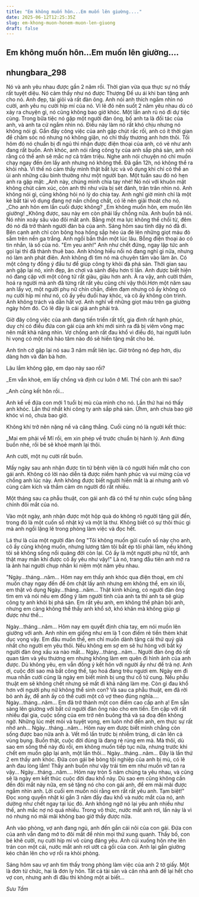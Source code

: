 ```yaml
---
title: "Em không muốn hôn...Em muốn lên giường...."
date: 2025-06-12T12:25:35Z
slug: em-khong-muon-honem-muon-len-giuong
draft: false
---
```


## Em không muốn hôn...Em muốn lên giường....

## nhungbara_298

Nó và anh yêu nhau được gần 2 năm rồi. Thời gian vừa qua thực sự nó thấy rất tuyệt diệu. Nó cảm thấy như nó được Thượng Đế ưu ái khi ban tặng anh cho nó. Anh đẹp, tài giỏi và rất đàn ông. Anh nói anh thích ngắm nhìn nó cười, anh yêu nụ cười híp mí của nó. Vì lẽ đó nên suốt 2 năm yêu nhau dù có xảy ra chuyện gì, nó cũng không bao giờ khóc.
Một lần anh rủ nó đi dự tiệc cùng. Trong bữa tiệc nó gặp một người đàn ông, bố anh ta là đối tác của anh, và anh ta cứ ngắm nhìn nó. Điều này làm nó rất khó chịu nhưng nó không nói gì.
Gần đây công việc của anh gặp chút rắc rối, anh có ít thời gian để chăm sóc nó nhưng nó không giận, nó chỉ thấy thương anh hơn thôi.
Tối hôm đó nó chuẩn bị đi ngủ thì nhận được điện thoại của anh, có vẻ như anh đang rất buồn. Anh khóc, anh nói rằng công ty của anh sắp phá sản, anh nói rằng có thể anh sẽ mắc nợ cả trăm triệu. Nghe anh nói chuyện nó chỉ muốn chạy ngay đến ôm lấy anh nhưng nó không thể. Đã gần 12h, nó không thể ra khỏi nhà. Vì thế nó cảm thấy mình thật bất lực và vô dụng khi chỉ có thể an ủi anh những câu bình thường như một người bạn.
Một tuần sau đó nó hẹn anh ra gặp mặt:
_Anh này, chúng mình chia tay nhé!
Nó nói với khuôn mặt không chút cảm xúc, còn anh thì như vừa bị sét đánh, trân trân nhìn nó. Anh không nói gì, cũng không hỏi nó lý do chia tay. Anh nghĩ giờ mình chỉ là một kẻ bất tài vô dụng đang nợ nần chồng chất, có lẽ nên giải thoát cho nó.
_Cho anh hôn em lần cuối được không?
_Em không muốn hôn, em muốn lên giường!
_Không được, sau này em còn phải lấy chồng nữa.
Anh buồn bã nói. Nó nhìn xoáy sâu vào đôi mắt anh. Bằng một ma lực không thể chối từ, đêm đó nó đã trở thành người đàn bà của anh.
Sáng hôm sau tỉnh dậy nó đã đi. Bên cạnh anh chỉ còn bông hoa hồng sắp héo úa đè lên những giọt máu đỏ sẫm trên nền ga trắng. Anh ngồi bần thần một lúc lâu. Bỗng điện thoại áo có tin nhắn, là số của nó.
"Em yeu anh!"
Anh như chết đứng, ngay lập tức anh gọi lại thì đã thành thuê bao. Anh không hiểu nổi nó đang nghĩ gì nữa, nhưng nó làm anh phát điên. Anh không đi tìm nó mà chuyên tâm vào làm ăn. Có một công ty đồng ý đầu tư để giúp công ty khỏi đà phá sản.
Thời gian sau anh gặp lại nó, xinh đẹp, ăn chơi và sành điệu hơn tỉ lần. Anh được biết hiện nó đang cặp với một công tử rất giàu, giàu hơn anh. À ra vậy, anh cười thầm, hoá ra người mà anh đã từng rất rất yêu cũng chỉ vậy thôi.Hơn một năm sau anh lấy vợ, một người phụ nữ chín chắn, điềm đạm nhưng cô ấy không có nụ cười híp mí như nó, cô ấy yếu đuối hay khóc, và cô ấy không còn trinh. Anh không trách và dằn hắt vợ. Anh nghĩ về những giọt máu trên ga giường ngày hôm đó. Có lẽ đây là cái giá anh phải trả.

Giờ đây công việc của anh đang tiến triển rất tốt, gia đình rất hạnh phúc, duy chỉ có điều đứa con gái của anh khi mới sinh ra đã bị viêm võng mạc nên mất khả năng nhìn. Vợ chồng anh rất đau khổ vì điều đó, hai người luôn hi vọng có một nhà hảo tâm nào đó sẽ hiến tặng mắt cho bé.

Anh tình cờ gặp lại nó sau 3 năm mất liên lạc. Giờ trông nó đẹp hơn, dịu dàng hơn và đàn bà hơn.

Lâu lắm không gặp, em dạo này sao rồi?

_Em vẫn khoẻ, em lấy chồng và định cư luôn ở Mĩ. Thế còn anh thì sao?

_Anh cũng kết hôn rồi...

Anh kể về đứa con mới 1 tuổi bị mù của mình cho nó. Lần thứ hai nó thấy anh khóc. Lần thứ nhất khi công ty anh sắp phá sản. Ừhm, anh chưa bao giờ khóc vì nó, chưa bao giờ.

Không khí trở nên nặng nề và căng thẳng. Cuối cùng nó là người kết thúc:

_Mai em phải về Mĩ rồi, em xin phép về trước chuẩn bị hành lý. Anh đừng buồn nhé, rồi bé sẽ khoẻ mạnh lại thôi.

Anh cười, một nụ cười rất buồn.

Mấy ngày sau anh nhận được tin từ bệnh viện là có người hiến mắt cho con gái anh. Không có lời nào diễn tả được niềm hạnh phúc và vui mừng của vợ chồng anh lúc này. Anh không được biết người hiến mắt là ai nhưng anh vô cùng cảm kích và thầm cảm ơn người đó rất nhiều.

Một tháng sau ca phẫu thuật, con gái anh đã có thể tự nhìn cuộc sống bằng chính đôi mắt của nó.

Vào một ngày, anh nhận được một hộp quà do không rõ người tặng gửi đến, trong đó là một cuốn sổ nhật ký và một lá thư. Không biết có sự thôi thúc gì mà anh ngồi lặng lẽ trong phòng làm việc và đọc hết.

Lá thư là của một người đàn ông "Tôi không muốn gửi cuốn sổ này cho anh, cô ấy cũng không muốn, nhưng lương tâm tôi bắt ép tôi phải làm, nếu không tôi sẽ không sống nổi quãng đời còn lại. Cô ấy là một người phụ nữ tốt, anh thật may mắn khi được cô ấy yêu như vậy!" Là nó, trang đầu tiên anh mở ra là ảnh hai người chụp nhân kỉ niệm một năm yêu nhau.

 "Ngày...tháng...năm... Hôm nay em thấy anh khóc qua điện thoại, em chỉ muốn chạy ngay đến để ôm chặt lấy anh nhưng em không thể, em xin lỗi, em thật vô dụng
 Ngày...tháng...năm... Thật kinh khủng, có người đàn ông tìm em và nói nếu em đồng ý làm người tình của anh ta thì anh ta sẽ giúp công ty anh khỏi bị phá sản. Em rất yêu anh, em không thể phản bội anh, nhưng em càng không thể thấy anh khổ sở, khó khăn mà không giúp gì được như thế...

 Ngày...tháng...năm...
 Hôm nay em quyết định chia tay, em nói muốn lên giường với anh. Anh nhìn em giống như em là 1 con điếm rẻ tiền thèm khát dục vọng vậy. Em đâu muốn thế, em chỉ muốn dành tặng cái thứ quý giá nhất cho người em yêu thôi. Nếu không em sợ em sẽ hư hỏng với bất kỳ người đàn ông xấu xa nào mất...
 Ngày...tháng...năm...
 Người đàn ông đó rất quan tâm và yêu thương em nhưng không làm em quên đi hình ảnh của anh được. Dù không yêu, em vẫn đồng ý kết hôn với người ấy như để trả nợ. Anh ơi, cuộc đời sao mà bất công thế, tạo hoá đang trêu ngươi em. Ngày em đi mua nhẫn cưới cũng là ngày em biết mình bị ung thư cổ tử cung. Nếu phẫu thuật em sẽ không chết nhưng sẽ mất đi khả năng làm mẹ. Còn gì đau khổ hơn với người phụ nữ không thể sinh con? Và sau ca phẫu thuật, em đã rời bỏ anh ấy, để anh ấy có thể cưới một cô vợ theo đúng nghĩa....
 Ngày...tháng...năm...
 Em đã trở thành một con điếm cao cấp anh ạ! Em sẵn sàng lên giường với bất cứ người đàn ông nào cho em tiền. Em cặp với rất nhiều đại gia, cuộc sống của em trở nên buông thả và sa đoạ đến không ngờ. Những lúc mệt mỏi và tuyệt vọng, em luôn nhớ đến anh, em thực sự rất nhớ anh...
 Ngày...tháng...năm...
 Hôm nay em được biết mình chẳng còn sống được bao nữa anh à. Vết mổ lần trước bị nhiễm trùng, di căn lên cả vùng bụng. Buồn thật, cuộc đời đúng là đang rẻ rúng em mà. Mà thôi, dù sao em sống thế này đủ rồi, em không muốn tiếp tục nữa, nhưng trước khi chết em muốn gặp lại anh, một lần thôi...
 Ngày...tháng...năm...
 Đây là lần thứ 2 em thấy anh khóc. Đứa con gái bé bỏng tội nghiệp của anh bị mù, có lẽ anh đau lòng lắm! Thấy anh buồn như vậy trái tim em như muốn vỡ tan ra vậy...
 Ngày...tháng...năm....
 Hôm nay tròn 5 năm chúng ta yêu nhau, và cũng sẽ là ngày em kết thúc cuộc đời đau khổ này. Dù sao em cũng không cần đến đôi mắt này nữa, em sẽ tặng nó cho con gái anh, để em mãi mãi được ngắm nhìn anh. Lời cuối em muốn nói rằng em rất rất yêu anh. Tạm biệt!"
Đọc xong quyển nhật kí gần 3 năm đầy đau khổ và nước mắt của nó, anh dường như chết ngay tại lúc đó. Anh không ngờ nó lại yêu anh nhiều như thế, anh mắc nợ nó quá nhiều. Trong vô thức, nước mắt anh rơi, lần này là vì nó nhưng nó mãi mãi không bao giờ thấy được nữa.

Anh vào phòng, vợ anh đang ngủ, anh đến gần cái nôi của con gái. Đứa con của anh vẫn đang mở to đôi mắt để nhìn mọi thứ xung quanh. Thấy bố, con bé khẽ cười, nụ cười híp mí vô cùng đáng yêu. Anh cúi xuống hôn nhẹ lên trán con một cái, nước mắt anh rơi ướt cả gối của con. Anh lại gần giường kéo chăn lên cho vợ rồi ra khỏi phòng.

Sáng hôm sau vợ anh tìm thấy trong phòng làm việc của anh 2 tờ giấy. Một là đơn từ chức, hai là đơn ly hôn. Tất cả tài sản và căn nhà anh để lại hết cho vợ con, nhưng anh đi đâu thì không một ai biết…
 
_Sưu Tầm_